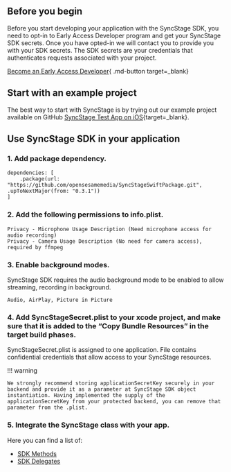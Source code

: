 ## Before you begin

Before you start developing your application with the SyncStage SDK, you need to opt-in to Early Access Developer program and get your SyncStage SDK secrets. Once you have opted-in we will contact you to provide you with your SDK secrets.
The SDK secrets are your credentials that authenticates requests associated with your project. 

[Become an Early Access Developer](https://sync-stage.com/){ .md-button target=_blank}


## Start with an example project
The best way to start with SyncStage is by trying out our example project available on GitHub [SyncStage Test App on iOS](https://github.com/opensesamemedia/syncstage-test-app-ios){target=_blank}.


## Use SyncStage SDK in your application
### 1. Add package dependency.

```
dependencies: [
    .package(url: "https://github.com/opensesamemedia/SyncStageSwiftPackage.git", .upToNextMajor(from: "0.3.1"))
]
```

### 2. Add the following permissions to info.plist. 

```
Privacy - Microphone Usage Description (Need microphone access for audio recording)
Privacy - Camera Usage Description (No need for camera access), required by ffmpeg

```

### 3. Enable background modes.

SyncStage SDK requires the audio background mode to be enabled to allow streaming, recording in background.

`Audio, AirPlay, Picture in Picture`

### 4. Add SyncStageSecret.plist to your xcode project, and make sure that it is added to the “Copy Bundle Resources” in the target build phases.

SyncStageSecret.plist is assigned to one application. File contains confidential credentials that allow access to your SyncStage resources. 

!!! warning
    
    We strongly recommend storing applicationSecretKey securely in your backend and provide it as a parameter at SyncStage SDK object instantiation. Having implemented the supply of the applicationSecretKey from your protected backend, you can remove that parameter from the .plist.


### 5. Integrate the SyncStage class with your app.
Here you can find a list of:

* [SDK Methods](sdk-methods.md)
* [SDK Delegates](sdk-delegates.md)
